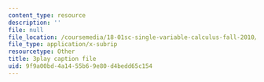 ```yaml
---
content_type: resource
description: ''
file: null
file_location: /coursemedia/18-01sc-single-variable-calculus-fall-2010/9f9a00bd4a1455b69e80d4bedd65c154_21789.vtt
file_type: application/x-subrip
resourcetype: Other
title: 3play caption file
uid: 9f9a00bd-4a14-55b6-9e80-d4bedd65c154
---
```

